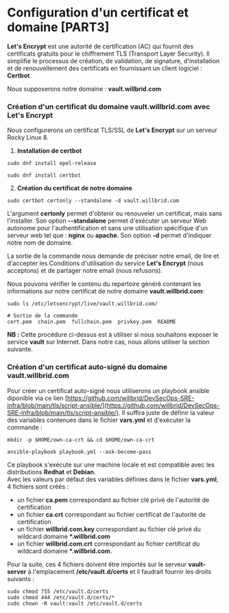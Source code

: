 # Configuration d'un certificat et domaine [PART3]

**Let's Encrypt** est une autorité de certification (AC) qui fournit des certificats gratuits pour le chiffrement TLS (Transport Layer Security). Il simplifie le processus de création, de validation, de signature, d'installation et de renouvellement des certificats en fournissant un client logiciel : **Certbot**.

Nous supposerons notre domaine : **vault.willbrid.com**

### Création d'un certificat du domaine vault.willbrid.com avec Let's Encrypt

Nous configurerons un certificat TLS/SSL de **Let's Encrypt** sur un serveur Rocky Linux 8.

1. **Installation de certbot**

```
sudo dnf install epel-release
```

```
sudo dnf install certbot
```

2. **Création du certificat de notre domaine** 

```
sudo certbot certonly --standalone -d vault.willbrid.com
```

L'argument **certonly** permet d'obtenir ou renouveler un certificat, mais sans l'installer. Son option **--standalone** permet d'exécuter un serveur Web autonome pour l'authentification et sans une utilisation spécifique d'un serveur web tel que : **nginx** ou **apache**. Son option **-d** permet d'indiquer notre nom de domaine.

La sortie de la commande nous demande de préciser notre email, de lire et d'accepter les Conditions d'utilisation du service **Let's Encrypt** (nous acceptons) et de partager notre email (nous refusons).

Nous pouvons vérifier le contenu du repertoire généré contenant les informations sur notre certificat de notre domaine **vault.willbrid.com**:

```
sudo ls /etc/letsencrypt/live/vault.willbrid.com/
```

```
# Sortie de la commande
cert.pem  chain.pem  fullchain.pem  privkey.pem  README
```

**NB :** Cette procédure ci-dessus est à utiliser si nous souhaitons exposer le service **vault** sur Internet. Dans notre cas, nous allons utiliser la section suivante.

### Création d'un certificat auto-signé du domaine vault.willbrid.com

Pour créer un certificat auto-signé nous utiliserons un playbook ansible diponible via ce lien [https://github.com/willbrid/DevSecOps-SRE-infra/blob/main/tls/script-ansible/](https://github.com/willbrid/DevSecOps-SRE-infra/blob/main/tls/script-ansible/). Il suffira juste de définir la valeur des variables contenues dans le fichier **vars.yml** et d'exécuter la commande :

```
mkdir -p $HOME/own-ca-crt && cd $HOME/own-ca-crt
```

```
ansible-playbook playbook.yml --ask-become-pass
```

Ce playbook s'exécute sur une machine locale et est compatible avec les distributions **Redhat** et **Debian**. <br> Avec les valeurs par défaut des variables définies dans le fichier **vars.yml**, 4 fichiers sont créés :
- un fichier **ca.pem** correspondant au fichier clé privé de l'autorité de certification
- un fichier **ca.crt** correspondant au fichier certificat de l'autorité de certification
- un fichier **willbrid.com.key** correspondant au fichier clé privé du wildcard domaine **\*.willbrid.com**
- un fichier **willbrid.com.crt** correspondant au fichier certificat du wildcard domaine **\*.willbrid.com**.

Pour la suite, ces 4 fichiers doivent être importés sur le serveur **vault-server** à l'emplacement **/etc/vault.d/certs** et il faudrait fournir les droits suivants :

```
sudo chmod 755 /etc/vault.d/certs
sudo chmod 444 /etc/vault.d/certs/*
sudo chown -R vault:vault /etc/vault.d/certs
```